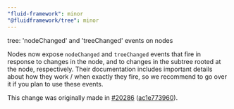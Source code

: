 ```yaml
---
"fluid-framework": minor
"@fluidframework/tree": minor
---
```


tree: 'nodeChanged' and 'treeChanged' events on nodes

Nodes now expose `nodeChanged` and `treeChanged` events that fire in response to changes in the node, and to changes in the subtree rooted at the node, respectively. Their documentation includes important details about how they work / when exactly they fire, so we recommend to go over it if you plan to use these events.

This change was originally made in [#20286](https://github.com/microsoft/FluidFramework/pull/20286) ([ac1e773960](https://github.com/microsoft/FluidFramework/commit/ac1e7739607551abb0dae7fa74dda56aec94b609)).
